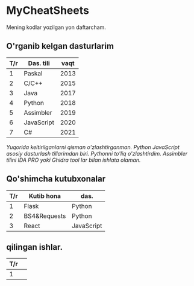 # MyCheatSheets
Mening kodlar yozilgan yon daftarcham.

## O'rganib kelgan dasturlarim
|T/r| Das. tili | vaqt |
|---|-----------|------|
| 1 | Paskal    | 2013 |
| 2 | C/C++     | 2015 |
| 3 | Java      | 2017 |
| 4 | Python    | 2018 |
| 5 | Assimbler | 2019 |
| 6 | JavaScript| 2020 |
| 7 | C#        | 2021 |

*Yuqorida keltirilganlarni qisman o'zlashtirganman.
Python JavaScript asosiy dasturlash tillarimdan biri.
Pythonni to'liq o'zlashtirdim.
Assimbler tilini IDA PRO yoki Ghidra tool lar bilan ishlata olaman.*

## Qo'shimcha kutubxonalar
|T/r|  Kutib hona  |    das.    |
|---|--------------|------------|
| 1 | Flask        | Python     |
| 2 | BS4&Requests | Python     |
| 3 | React        | JavaScript |

## qilingan ishlar.
|T/r| |
|---|-|
| 1 | |
